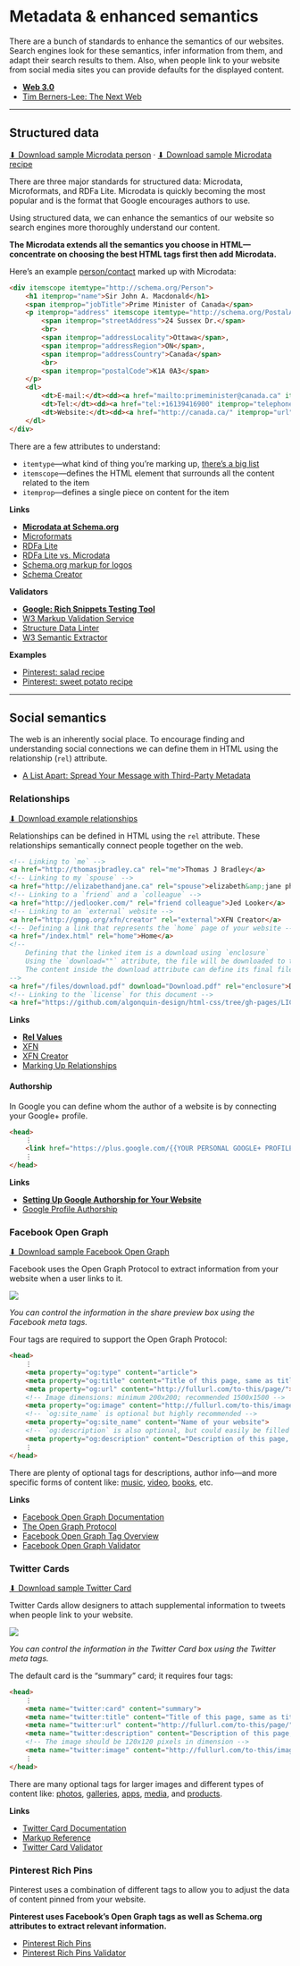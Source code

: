 # Metadata & enhanced semantics

There are a bunch of standards to enhance the semantics of our websites. Search engines look for these semantics, infer information from them, and adapt their search results to them. Also, when people link to your website from social media sites you can provide defaults for the displayed content.

- **[Web 3.0](http://vimeo.com/11529540)**
- [Tim Berners-Lee: The Next Web](http://www.ted.com/talks/tim_berners_lee_on_the_next_web.html)

---

## Structured data

[⬇ Download sample Microdata person](microdata-person.html) · [⬇ Download sample Microdata recipe](microdata-recipe.html)

There are three major standards for structured data: Microdata, Microformats, and RDFa Lite. Microdata is quickly becoming the most popular and is the format that Google encourages authors to use.

Using structured data, we can enhance the semantics of our website so search engines more thoroughly understand our content.

**The Microdata extends all the semantics you choose in HTML—concentrate on choosing the best HTML tags first then add Microdata.**

Here’s an example [person/contact](http://schema.org/Person) marked up with Microdata:

```html
<div itemscope itemtype="http://schema.org/Person">
	<h1 itemprop="name">Sir John A. Macdonald</h1>
	<span itemprop="jobTitle">Prime Minister of Canada</span>
	<p itemprop="address" itemscope itemtype="http://schema.org/PostalAddress">
		<span itemprop="streetAddress">24 Sussex Dr.</span>
		<br>
		<span itemprop="addressLocality">Ottawa</span>,
		<span itemprop="addressRegion">ON</span>,
		<span itemprop="addressCountry">Canada</span>
		<br>
		<span itemprop="postalCode">K1A 0A3</span>
	</p>
	<dl>
		<dt>E-mail:</dt><dd><a href="mailto:primeminister@canada.ca" itemprop="email">primeminister@canada.ca</a></dd>
		<dt>Tel:</dt><dd><a href="tel:+16139416900" itemprop="telephone">613-941-6900</a></dd>
		<dt>Website:</dt><dd><a href="http://canada.ca/" itemprop="url">http://canada.ca/</a></dd>
	</dl>
</div>
```

There are a few attributes to understand:

- `itemtype`—what kind of thing you’re marking up, [there’s a big list](http://schema.org/docs/schemas.html)
- `itemscope`—defines the HTML element that surrounds all the content related to the item
- `itemprop`—defines a single piece on content for the item

**Links**

- **[Microdata at Schema.org](http://schema.org/)**
- [Microformats](http://microformats.org/)
- [RDFa Lite](http://rdfa.info/)
- [RDFa Lite vs. Microdata](http://manu.sporny.org/2012/mythical-differences/)
- [Schema.org markup for logos](http://googlewebmastercentral.blogspot.ca/2013/05/using-schemaorg-markup-for-organization.html)
- [Schema Creator](http://schema-creator.org/)

**Validators**

- **[Google: Rich Snippets Testing Tool](http://www.google.com/webmasters/tools/richsnippets)**
- [W3 Markup Validation Service](http://validator.w3.org/nu/)
- [Structure Data Linter](http://validator.w3.org/nu/)
- [W3 Semantic Extractor](http://www.w3.org/2003/12/semantic-extractor)

**Examples**

- [Pinterest: salad recipe](http://www.pinterest.com/pin/59532026297979167/)
- [Pinterest: sweet potato recipe](http://www.pinterest.com/pin/153192824796589716/)

---

## Social semantics

The web is an inherently social place. To encourage finding and understanding social connections we can define them in HTML using the relationship (`rel`) attribute.

- [A List Apart: Spread Your Message with Third-Party Metadata](http://alistapart.com/article/like-able-content-spread-your-message-with-third-party-metadata)

### Relationships

[⬇ Download example relationships](relationships.html)

Relationships can be defined in HTML using the `rel` attribute. These relationships semantically connect people together on the web.

```html
<!-- Linking to `me` -->
<a href="http://thomasjbradley.ca" rel="me">Thomas J Bradley</a>
<!-- Linking to my `spouse` -->
<a href="http://elizabethandjane.ca" rel="spouse">elizabeth&amp;jane photography</a>
<!-- Linking to a `friend` and a `colleague` -->
<a href="http://jedlooker.com/" rel="friend colleague">Jed Looker</a>
<!-- Linking to an `external` website -->
<a href="http://gmpg.org/xfn/creator" rel="external">XFN Creator</a>
<!-- Defining a link that represents the `home` page of your website -->
<a href="/index.html" rel="home">Home</a>
<!--
	Defining that the linked item is a download using `enclosure`
	Using the `download=""` attribute, the file will be downloaded to the computer instead of opening
	The content inside the download attribute can define its final file name
-->
<a href="/files/download.pdf" download="Download.pdf" rel="enclosure">Download Now!</a>
<!-- Linking to the `license` for this document -->
<a href="https://github.com/algonquin-design/html-css/tree/gh-pages/LICENSE" rel="license">License</a>
```

**Links**

- **[Rel Values](http://microformats.org/wiki/existing-rel-values)**
- [XFN](http://gmpg.org/xfn/)
- [XFN Creator](http://gmpg.org/xfn/creator)
- [Marking Up Relationships](http://maban.co.uk/49)

#### Authorship

In Google you can define whom the author of a website is by connecting your Google+ profile.

```html
<head>
	⋮
	<link href="https://plus.google.com/{{YOUR PERSONAL GOOGLE+ PROFILE HERE}}" rel="author">
	⋮
</head>
```

**Links**

- **[Setting Up Google Authorship for Your Website](http://blog.teamtreehouse.com/setting-google-authorship-website)**
- [Google Profile Authorship](https://support.google.com/webmasters/answer/2539557?hl=en)

### Facebook Open Graph

[⬇ Download sample Facebook Open Graph](facebook-open-graph.html)

Facebook uses the Open Graph Protocol to extract information from your website when a user links to it.

![](facebook-open-graph.jpg)

*You can control the information in the share preview box using the Facebook meta tags.*

Four tags are required to support the Open Graph Protocol:

```html
<head>
	⋮
	<meta property="og:type" content="article">
	<meta property="og:title" content="Title of this page, same as title tag">
	<meta property="og:url" content="http://fullurl.com/to-this/page/">
	<!-- Image dimensions: minimum 200x200; recommended 1500x1500 -->
	<meta property="og:image" content="http://fullurl.com/to-this/image.jpg">
	<!-- `og:site_name` is optional but highly recommended -->
	<meta property="og:site_name" content="Name of your website">
	<!-- `og:description` is also optional, but could easily be filled with the meta description -->
	<meta property="og:description" content="Description of this page, same as meta description">
	⋮
</head>
```

There are plenty of optional tags for descriptions, author info—and more specific forms of content like: [music](http://ogp.me/#type_music), [video](http://ogp.me/#type_video), [books](http://ogp.me/#type_book), etc.

**Links**

- [Facebook Open Graph Documentation](http://developers.facebook.com/docs/opengraph/)
- [The Open Graph Protocol](http://ogp.me/)
- [Facebook Open Graph Tag Overview](http://davidwalsh.name/facebook-meta-tags)
- [Facebook Open Graph Validator](https://developers.facebook.com/tools/debug/)

### Twitter Cards

[⬇ Download sample Twitter Card](twitter-card.html)

Twitter Cards allow designers to attach supplemental information to tweets when people link to your website.

![](twitter-cards.jpg)

*You can control the information in the Twitter Card box using the Twitter meta tags.*

The default card is the “summary” card; it requires four tags:

```html
<head>
	⋮
	<meta name="twitter:card" content="summary">
	<meta name="twitter:title" content="Title of this page, same as title tag">
	<meta name="twitter:url" content="http://fullurl.com/to-this/page/">
	<meta name="twitter:description" content="Description of this page, same as meta description">
	<!-- The image should be 120x120 pixels in dimension -->
	<meta name="twitter:image" content="http://fullurl.com/to-this/image.jpg">
	⋮
</head>
```

There are many optional tags for larger images and different types of content like: [photos](https://dev.twitter.com/docs/cards/types/photo-card), [galleries](https://dev.twitter.com/docs/cards/types/gallery-card), [apps](https://dev.twitter.com/docs/cards/types/app-card), [media](https://dev.twitter.com/docs/cards/types/player-card), and [products](https://dev.twitter.com/docs/cards/types/product-card).

**Links**

- [Twitter Card Documentation](https://dev.twitter.com/docs/cards)
- [Markup Reference](https://dev.twitter.com/docs/cards/markup-reference)
- [Twitter Card Validator](https://dev.twitter.com/docs/cards/validation/validator)

### Pinterest Rich Pins

Pinterest uses a combination of different tags to allow you to adjust the data of content pinned from your website.

**Pinterest uses Facebook’s Open Graph tags as well as Schema.org attributes to extract relevant information.**

- [Pinterest Rich Pins](https://developers.pinterest.com/rich_pins_overview/)
- [Pinterest Rich Pins Validator](https://developers.pinterest.com/rich_pins/validator/)
